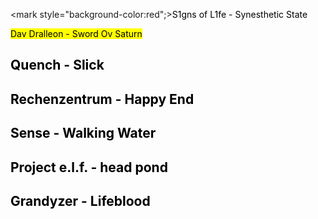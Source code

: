 <mark style="background-color:red";><a href="https://www.youtube.com/watch?v=QMV3A65PTG0" style="color: black; text-decoration: none;">S1gns of L1fe - Synesthetic State</a></mark>

<mark><a href="https://www.youtube.com/watch?v=HhmHj1Wn5s4" style="color: black; text-decoration: none;">Dav Dralleon - Sword Ov Saturn</a></mark>

## <a href="https://www.youtube.com/watch?v=Q13-FiOJvFk" style="color: black; text-decoration: none;">Quench - Slick</a>

## <a href="https://www.youtube.com/watch?v=Jydilwi-ric" style="color: black; text-decoration: none;">Rechenzentrum - Happy End</a>

## <a href="https://www.youtube.com/watch?v=w9sSkEWbopA" style="color: black; text-decoration: none;">Sense - Walking Water</a>

## <a href="https://www.youtube.com/watch?v=YGCLUFllkjw" style="color: black; text-decoration: none;">Project e.l.f. - head pond</a>

## <a href="https://www.youtube.com/watch?v=yH1kp0A_LzQ" style="color: black; text-decoration: none;">Grandyzer - Lifeblood</a>